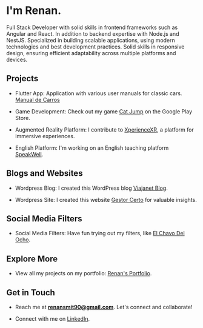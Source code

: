 # I'm Renan.

Full Stack Developer with solid skills in frontend frameworks such as Angular and React. In addition to backend expertise with Node.js and NestJS. Specialized in building scalable applications, using modern technologies and best development practices. Solid skills in responsive design, ensuring efficient adaptability across multiple platforms and devices.

## Projects

- Flutter App: Application with various user manuals for classic cars. [Manual de Carros](https://play.google.com/store/apps/details?id=com.inhouseinteractive.vehicle_manuals)
  
- Game Development: Check out my game [Cat Jump](https://play.google.com/store/apps/details?id=com.inhouseinteractive.catjump) on the Google Play Store.

- Augmented Reality Platform: I contribute to [XperienceXR](https://xperiencexr.com/xplabo/), a platform for immersive experiences.

- English Platform: I'm working on an English teaching platform [SpeakWell](https://speak-well.app/).

## Blogs and Websites

- Wordpress Blog: I created this WordPress blog [Viajanet Blog](https://www.viajanet.com.br/blog/).

- Wordpress Site: I created this website [Gestor Certo](https://gestorcerto.com.br/) for valuable insights.

## Social Media Filters

- Social Media Filters: Have fun trying out my filters, like [El Chavo Del Ocho](https://www.facebook.com/fbcameraeffects/tryit/1061656780843125/).

## Explore More

- View all my projects on my portfolio: [Renan's Portfolio](https://renan-dev.netlify.app/).

## Get in Touch

- Reach me at **renansmit90@gmail.com**. Let's connect and collaborate!

- Connect with me on [LinkedIn](https://www.linkedin.com/in/renanneves/).
